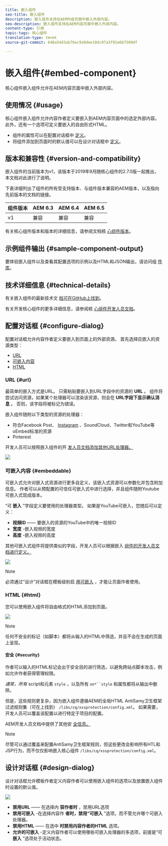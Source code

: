 ```yaml
---
title: 嵌入组件
seo-title: 嵌入组件
description: 嵌入组件支持在AEM内容页面中嵌入外部内容。
seo-description: 嵌入组件支持在AEM内容页面中嵌入外部内容。
content-type: 引用
topic-tags: 核心组件
translation-type: tm+mt
source-git-commit: 648a54d3ab76ec9a9dee10dc97a3f91e6b7509df

---
```



# 嵌入组件{#embed-component}

核心组件嵌入组件允许在AEM内容页面中嵌入外部内容。

## 使用情况 {#usage}

核心组件嵌入组件允许内容作者定义要嵌入到AEM内容页面中的选定外部内容。 此外，还有一个选项可定义要嵌入的自由形式HTML。

* 组件的属性可以在配置对话框中 [定义](#configure-dialog)。
* 将组件添加到页面时的默认值可以在设计对话框中 [定义](#design-dialog)。

## 版本和兼容性 {#version-and-compatibility}

嵌入组件的当前版本为v1，该版本于2019年9月随核心组件的2.7.0版一起推出，本文档对此进行了说明。

下表详细列出了组件的所有受支持版本、与组件版本兼容的AEM版本，以及指向先前版本的文档的链接。

| 组件版本 | AEM 6.3 | AEM 6.4 | AEM 6.5 |
|--- |--- |--- |---|
| v1 | 兼容 | 兼容 | 兼容 |

有关核心组件版本和版本的详细信息，请参阅文档核 [心组件版本](versions.md)。

## 示例组件输出 {#sample-component-output}

要体验嵌入组件以及查看其配置选项的示例以及HTML和JSON输出，请访问组 [件库](http://opensource.adobe.com/aem-core-wcm-components/library/embed.html)。

## 技术详细信息 {#technical-details}

有关嵌入组件的最新技术文 [档可在GitHub上找到](https://github.com/adobe/aem-core-wcm-components/tree/master/content/src/content/jcr_root/apps/core/wcm/components/embed/v1/embed)。

有关开发核心组件的更多详细信息，请参阅核 [心组件开发人员文档](developing.md)。

## 配置对话框 {#configure-dialog}

配置对话框允许内容作者定义要嵌入到页面上的外部资源。 首先选择应嵌入的资源类型：

* [URL](#url)
* [可嵌入内容](#embeddable)
* [HTML](#html)

### URL {#url}

最简单的嵌入方式是URL。 只需粘贴要嵌入到URL字段中的资源的 **URL** 。 组件将尝试访问资源，如果某个处理器可以渲染该资源，则会在 **URL字段下显示确认消息** 。 否则，该字段将被标记为错误。

嵌入组件随附以下类型的资源的处理器：

* 符合Facebook Post、 [Instagram](https://oembed.com/) 、SoundCloud、Twitter和YouTube等oEmbed标准的资源
* Pinterest

开发人员可以按照嵌入组件的开 [发人员文档添加其他URL处理器。](https://github.com/adobe/aem-core-wcm-components/tree/master/content/src/content/jcr_root/apps/core/wcm/components/embed/v1/embed#extending-the-embed-component)

![](assets/screen-shot-2019-09-25-10.08.29.png)

### 可嵌入内容 {#embeddable}

可嵌入式允许对嵌入式资源进行更多自定义，该嵌入式资源可以参数化并包含附加信息。 作者可以从预配置的可信任可嵌入式中进行选择，并且组件随附Youtube可嵌入式现成版本。

“可 **嵌入** ”字段定义要使用的处理器类型。 如果是YouTube可嵌入，您随后可以定义：

* **视频ID** —— 要嵌入的资源的YouTube中的唯一视频ID
* **宽度** -嵌入视频的宽度
* **高度** -嵌入视频的高度

其他可嵌入式组件将提供类似的字段，开发人员可以根据嵌入 [组件的开发人员文档进行定义。](https://github.com/adobe/aem-core-wcm-components/tree/master/content/src/content/jcr_root/apps/core/wcm/components/embed/v1/embed#extending-the-embed-component)

![](assets/screen-shot-2019-09-25-10.15.00.png)

>[!NOTE]
>必须通过“设计”对话框在模板级别启 [用可嵌入](#design-dialog) ，才能让页面作者使用。

### HTML {#html}

您可以使用嵌入组件将自由格式的HTML添加到页面。

![](assets/screen-shot-2019-09-25-10.20.00.png)

>[!NOTE]
>任何不安全的标记（如脚本）都将从输入的HTML中筛选，并且不会在生成的页面上呈现。

#### 安全 {#security}

作者可以输入的HTML标记会出于安全目的进行筛选，以避免跨站点脚本攻击，例如允许作者获得管理权限。

*通常，所有* script和元素 `style` ，以及所有 `on*``style` 和属性都将从输出中删除。

但是，这些规则更复杂，因为嵌入组件遵循AEM的全局HTML AntiSamy卫生框架过滤规则集（可在上找到） `/libs/cq/xssprotection/config.xml`。 如果需要，开发人员可以覆盖该配置以进行特定于项目的配置。

AEM开发人员文档中提供了其他安 [全信息。](https://helpx.adobe.com/experience-manager/6-5/sites/developing/using/security.html)

>[!NOTE]
>尽管可以通过覆盖来配置AntiSamy卫生框架规则，但这些更改会影响所有HTL和JSP行为，而不仅仅影响嵌入核心组件 `/libs/cq/xssprotection/config.xml`。

## 设计对话框 {#design-dialog}

设计对话框允许模板作者定义内容作者可以使用嵌入组件的选项以及放置嵌入组件时设置的默认值。

![](assets/screen-shot-2019-09-25-10.25.28.png)

* **禁用URL** —— 在选择内 **容作者时** ，禁用URL选项
* **禁用可嵌入** -在选择内容作 **者时，禁用“可嵌入** ”选项，而不管允许哪个可嵌入处理器。
* **禁用HTML** —— 在选中 **时禁用内容作者的HTML** 选项。
* **允许的可嵌入** -定义内容作者可以使用哪些可嵌入处理器的多选项，前提是“可 **嵌入** ”选项处于活动状态。
